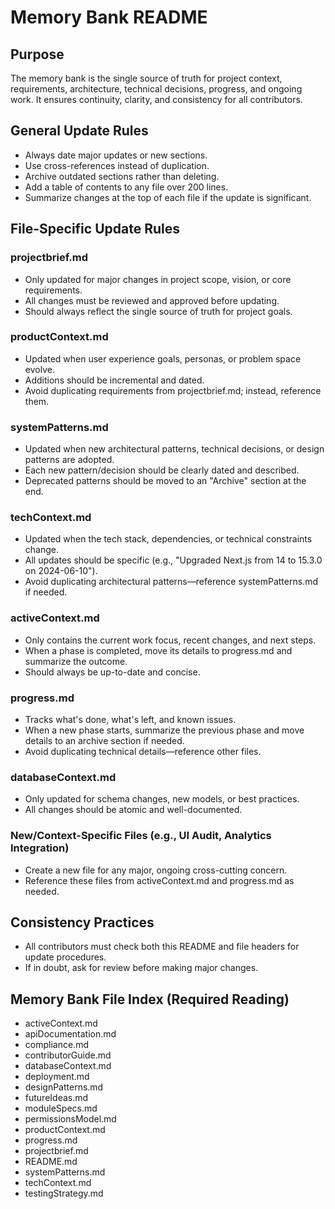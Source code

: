 # Memory Bank README

## Purpose
The memory bank is the single source of truth for project context, requirements, architecture, technical decisions, progress, and ongoing work. It ensures continuity, clarity, and consistency for all contributors.

## General Update Rules
- Always date major updates or new sections.
- Use cross-references instead of duplication.
- Archive outdated sections rather than deleting.
- Add a table of contents to any file over 200 lines.
- Summarize changes at the top of each file if the update is significant.

## File-Specific Update Rules

### projectbrief.md
- Only updated for major changes in project scope, vision, or core requirements.
- All changes must be reviewed and approved before updating.
- Should always reflect the single source of truth for project goals.

### productContext.md
- Updated when user experience goals, personas, or problem space evolve.
- Additions should be incremental and dated.
- Avoid duplicating requirements from projectbrief.md; instead, reference them.

### systemPatterns.md
- Updated when new architectural patterns, technical decisions, or design patterns are adopted.
- Each new pattern/decision should be clearly dated and described.
- Deprecated patterns should be moved to an "Archive" section at the end.

### techContext.md
- Updated when the tech stack, dependencies, or technical constraints change.
- All updates should be specific (e.g., "Upgraded Next.js from 14 to 15.3.0 on 2024-06-10").
- Avoid duplicating architectural patterns—reference systemPatterns.md if needed.

### activeContext.md
- Only contains the current work focus, recent changes, and next steps.
- When a phase is completed, move its details to progress.md and summarize the outcome.
- Should always be up-to-date and concise.

### progress.md
- Tracks what's done, what's left, and known issues.
- When a new phase starts, summarize the previous phase and move details to an archive section if needed.
- Avoid duplicating technical details—reference other files.

### databaseContext.md
- Only updated for schema changes, new models, or best practices.
- All changes should be atomic and well-documented.

### New/Context-Specific Files (e.g., UI Audit, Analytics Integration)
- Create a new file for any major, ongoing cross-cutting concern.
- Reference these files from activeContext.md and progress.md as needed.

## Consistency Practices
- All contributors must check both this README and file headers for update procedures.
- If in doubt, ask for review before making major changes.

## Memory Bank File Index (Required Reading)
- activeContext.md
- apiDocumentation.md
- compliance.md
- contributorGuide.md
- databaseContext.md
- deployment.md
- designPatterns.md
- futureIdeas.md
- moduleSpecs.md
- permissionsModel.md
- productContext.md
- progress.md
- projectbrief.md
- README.md
- systemPatterns.md
- techContext.md
- testingStrategy.md
